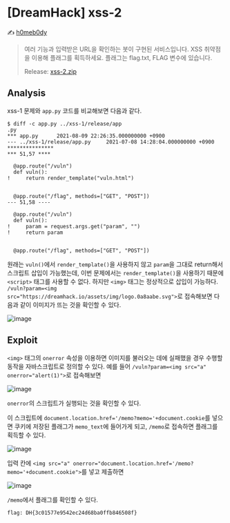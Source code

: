 # [DreamHack] xss-2

:writing_hand: [h0meb0dy](mailto:h0meb0dysj@gmail.com)

> 여러 기능과 입력받은 URL을 확인하는 봇이 구현된 서비스입니다.
> XSS 취약점을 이용해 플래그를 획득하세요. 플래그는 flag.txt, FLAG 변수에 있습니다.
>
> Release: [xss-2.zip](https://github.com/h0meb0dy/Dreamhack-Wargame/files/8551259/xss-2.zip)

## Analysis

xss-1 문제와 `app.py` 코드를 비교해보면 다음과 같다.

```
$ diff -c app.py ../xss-1/release/app
.py
*** app.py      2021-08-09 22:26:35.000000000 +0900
--- ../xss-1/release/app.py     2021-07-08 14:28:04.000000000 +0900
***************
*** 51,57 ****

  @app.route("/vuln")
  def vuln():
!     return render_template("vuln.html")


  @app.route("/flag", methods=["GET", "POST"])
--- 51,58 ----

  @app.route("/vuln")
  def vuln():
!     param = request.args.get("param", "")
!     return param


  @app.route("/flag", methods=["GET", "POST"])
```

원래는 `vuln()`에서 `render_template()`을 사용하지 않고 `param`을 그대로 return해서 스크립트 삽입이 가능했는데, 이번 문제에서는 `render_template()`을 사용하기 때문에 `<script>` 태그를 사용할 수 없다. 하지만 `<img>` 태그는 정상적으로 삽입이 가능하다. `/vuln?param=<img src="https://dreamhack.io/assets/img/logo.0a8aabe.svg">`로 접속해보면 다음과 같이 이미지가 뜨는 것을 확인할 수 있다.

![image](https://user-images.githubusercontent.com/102066383/162655808-1b67a494-8c16-4e59-b973-844f65befb46.png)

## Exploit

`<img>` 태그의 `onerror` 속성을 이용하면 이미지를 불러오는 데에 실패했을 경우 수행할 동작을 자바스크립트로 정의할 수 있다. 예를 들어 `/vuln?param=<img src="a" onerror="alert(1)">`로 접속해보면

![image](https://user-images.githubusercontent.com/102066383/162656918-52975743-df38-42a4-92f8-ba49054b1767.png)

`onerror`의 스크립트가 실행되는 것을 확인할 수 있다.

이 스크립트에 `document.location.href='/memo?memo='+document.cookie`를 넣으면 쿠키에 저장된 플래그가 `memo_text`에 들어가게 되고, `/memo`로 접속하면 플래그를 획득할 수 있다.

![image](https://user-images.githubusercontent.com/102066383/162657290-86701102-405e-457a-b4d6-2c8504ef02ab.png)

입력 칸에 `<img src="a" onerror="document.location.href='/memo?memo='+document.cookie">`를 넣고 제출하면

![image](https://user-images.githubusercontent.com/102066383/162657323-f20e46fd-7d55-4808-9052-a15b4f8d884a.png)

`/memo`에서 플래그를 확인할 수 있다.

```
flag: DH{3c01577e9542ec24d68ba0ffb846508f}
```
